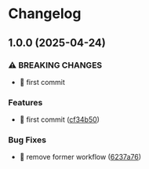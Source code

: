 # Changelog

## 1.0.0 (2025-04-24)


### ⚠ BREAKING CHANGES

* :tada: first commit

### Features

* :tada: first commit ([cf34b50](https://github.com/Foxon-Consulting/itsf/commit/cf34b5040418ed8597ee57be101e740ec6da9509))


### Bug Fixes

* :construction_worker: remove former workflow ([6237a76](https://github.com/Foxon-Consulting/itsf/commit/6237a767a1555238a11d32c5632300245ff72932))

